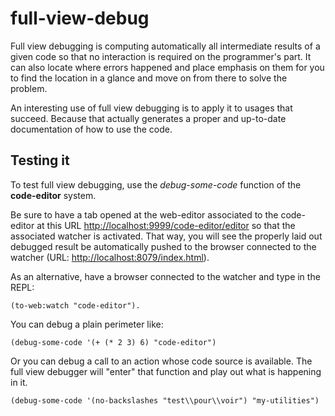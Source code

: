 full-view-debug
===============

Full view debugging is computing automatically all intermediate results of a given code so that no interaction is required on the programmer's part. It can also locate where errors happened and place emphasis on them for you to find the location in a glance and move on from there to solve the problem.

An interesting use of full view debugging is to apply it to usages that succeed. Because that actually generates a proper and up-to-date documentation of how to use the code.

Testing it
----------

To test full view debugging, use the *debug-some-code* function of the **code-editor** system.

Be sure to have a tab opened at the web-editor associated to the code-editor at this URL <a target="_blank" href="http://localhost:9999/code-editor/editor">http://localhost:9999/code-editor/editor</a> so that the associated watcher is activated. That way, you will see the properly laid out debugged result be automatically pushed to the browser connected to the watcher (URL: <a target="_blank" href="http://localhost:8079/index.html">http://localhost:8079/index.html</a>).

As an alternative, have a browser connected to the watcher and type in the REPL:

	(to-web:watch "code-editor").

You can debug a plain perimeter like:

	(debug-some-code '(+ (* 2 3) 6) "code-editor")

Or you can debug a call to an action whose code source is available. The full view debugger will "enter" that function and play out what is happening in it.

	(debug-some-code '(no-backslashes "test\\pour\\voir") "my-utilities")